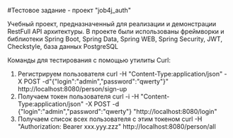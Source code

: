#Тестовое задание - проект "job4j_auth"

Учебный проект, предназначенный для реализации и демонстрации RestFull API архитектуры.
В проекте были использованы фреймворки и библиотеки Spring Boot, Spring Data, Spring WEB, Spring Security, JWT, Checkstyle, база данных PostgreSQL

Команды для тестирования с помощью утилиты Curl:
1. Регистрируем пользователя
curl -H "Content-Type:application/json" -X POST -d"{\"login\":\"admin\",\"password\":\"qwerty\"}" http://localhost:8080/person/sign-up
2. Получаем токен пользователя
curl -i -H "Content-Type:application/json" -X POST -d {\"login\":\"admin\",\"password\":\"qwerty\"} "http://localhost:8080/login"
3. Получаем список всех пользователя с этим токеном
curl -H "Authorization: Bearer xxx.yyy.zzz" http://localhost:8080/person/all
